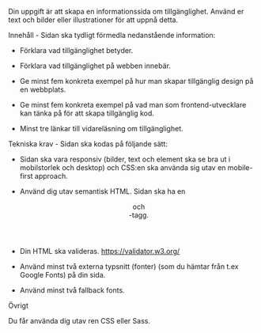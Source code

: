Din uppgift är att skapa en informationssida om tillgänglighet. Använd er text och bilder eller illustrationer för att uppnå detta.

Innehåll - Sidan ska tydligt förmedla nedanstående information:

* Förklara vad tillgänglighet betyder.

* Förklara vad tillgänglighet på webben innebär.

* Ge minst fem konkreta exempel på hur man skapar tillgänglig design på en webbplats.

* Ge minst fem konkreta exempel på vad man som frontend-utvecklare kan tänka på för att skapa tillgänglig kod.

* Minst tre länkar till vidareläsning om tillgänglighet.

Tekniska krav - Sidan ska kodas på följande sätt:


* Sidan ska vara responsiv (bilder, text och element ska se bra ut i mobilstorlek och desktop) och CSS:en ska använda sig utav en mobile-first approach.

* Använd dig utav semantisk HTML. Sidan ska ha en <header> och <footer>-tagg.

* Din HTML ska valideras. https://validator.w3.org/

* Använd minst två externa typsnitt (fonter) (som du hämtar från t.ex Google Fonts) på din sida.

* Använd minst två fallback fonts.


Övrigt

Du får använda dig utav ren CSS eller Sass.